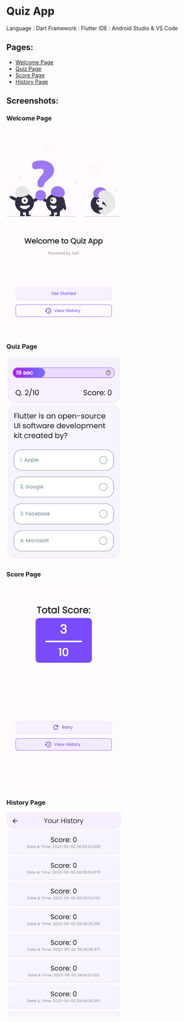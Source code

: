 # Quiz App
Language : Dart
Framework : Flutter
IDE : Android Studio & VS Code

## Pages:
- [Welcome Page](lib/views/welcome/view.dart)
- [Quiz Page](lib/views/quiz/view.dart)
- [Score Page](lib/views/score/view.dart)
- [History Page](lib/views/history/view.dart)

## Screenshots:

### Welcome Page
<img src="screenshots/welcome.png" width="300" >

### Quiz Page
<img src="screenshots/quiz.png" width="300">

### Score Page
<img src="screenshots/score.png" width="300">

### History Page
<img src="screenshots/history.png" width="300">



